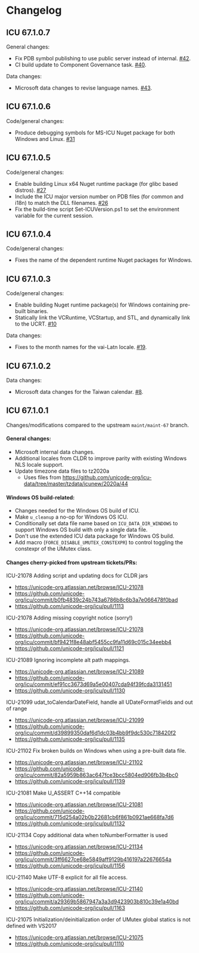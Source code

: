 # Changelog

## ICU 67.1.0.7

General changes:
- Fix PDB symbol publishing to use public server instead of internal. [#42](https://github.com/microsoft/icu/pull/42).
- CI build update to Component Governance task. [#40](https://github.com/microsoft/icu/pull/40).

Data changes:
- Microsoft data changes to revise language names. [#43](https://github.com/microsoft/icu/pull/43).

## ICU 67.1.0.6

Code/general changes:
- Produce debugging symbols for MS-ICU Nuget package for both Windows and Linux. [#31](https://github.com/microsoft/icu/pull/31)

## ICU 67.1.0.5

Code/general changes:
- Enable building Linux x64 Nuget runtime package (for glibc based distros). [#27](https://github.com/microsoft/icu/pull/27)
- Include the ICU major version number on PDB files (for common and i18n) to match the DLL filenames. [#26](https://github.com/microsoft/icu/pull/26)
- Fix the build-time script Set-ICUVersion.ps1 to set the environment variable for the current session.

## ICU 67.1.0.4

Code/general changes:
- Fixes the name of the dependent runtime Nuget packages for Windows.

## ICU 67.1.0.3

Code/general changes:
- Enable building Nuget runtime package(s) for Windows containing pre-built binaries.
- Statically link the VCRuntime, VCStartup, and STL, and dynamically link to the UCRT. [#10](https://github.com/microsoft/icu/pull/10)

Data changes:
- Fixes to the month names for the vai-Latn locale. [#19](https://github.com/microsoft/icu/pull/19).

## ICU 67.1.0.2

Data changes:
- Microsoft data changes for the Taiwan calendar. [#8](https://github.com/microsoft/icu/pull/8).

## ICU 67.1.0.1

Changes/modifications compared to the upstream `maint/maint-67` branch.

#### General changes:
- Microsoft internal data changes.
- Additional locales from CLDR to improve parity with existing Windows NLS locale support.
- Update timezone data files to tz2020a
  - Uses files from https://github.com/unicode-org/icu-data/tree/master/tzdata/icunew/2020a/44

#### Windows OS build-related:
- Changes needed for the Windows OS build of ICU.
- Make `u_cleanup` a no-op for Windows OS ICU.
- Conditionally set data file name based on `ICU_DATA_DIR_WINDOWS` to support Windows OS build with only a single data file.
- Don't use the extended ICU data package for Windows OS build.
- Add macro (`FORCE_DISABLE_UMUTEX_CONSTEXPR`) to control toggling the constexpr of the UMutex class.

#### Changes cherry-picked from upstream tickets/PRs:

ICU-21078 Adding script and updating docs for CLDR jars
- https://unicode-org.atlassian.net/browse/ICU-21078
- https://github.com/unicode-org/icu/commit/b0fb4839c24b743a6786b8c6b3a7e066478f0bad
- https://github.com/unicode-org/icu/pull/1113

ICU-21078 Adding missing copyright notice (sorry!)
- https://unicode-org.atlassian.net/browse/ICU-21078
- https://github.com/unicode-org/icu/commit/bf9421f8e48abf5455cc9fa11d69c015c34eebb4
- https://github.com/unicode-org/icu/pull/1121

ICU-21089 Ignoring incomplete alt path mappings.
- https://unicode-org.atlassian.net/browse/ICU-21089
- https://github.com/unicode-org/icu/commit/ef91cc3673d69a5e00407cda94f39fcda3131451
- https://github.com/unicode-org/icu/pull/1130

ICU-21099 udat_toCalendarDateField, handle all UDateFormatFields and out of range
- https://unicode-org.atlassian.net/browse/ICU-21099
- https://github.com/unicode-org/icu/commit/d39899350daf6d1dc03b4bb9f9dc530c718420f2
- https://github.com/unicode-org/icu/pull/1135 

ICU-21102 Fix broken builds on Windows when using a pre-built data file.
- https://unicode-org.atlassian.net/browse/ICU-21102
- https://github.com/unicode-org/icu/commit/82a5959b863ac647fce3bcc5804ed906fb3b4bc0
- https://github.com/unicode-org/icu/pull/1139

ICU-21081 Make U_ASSERT C++14 compatible
- https://unicode-org.atlassian.net/browse/ICU-21081
- https://github.com/unicode-org/icu/commit/715d254a02b0b22681cb6f861b0921ae668fa7d6
- https://github.com/unicode-org/icu/pull/1132

ICU-21134 Copy additional data when toNumberFormatter is used
- https://unicode-org.atlassian.net/browse/ICU-21134
- https://github.com/unicode-org/icu/commit/3ff6627ce68e5849aff9129b416197a22676654a
- https://github.com/unicode-org/icu/pull/1156

ICU-21140 Make UTF-8 explicit for all file access.
- https://unicode-org.atlassian.net/browse/ICU-21140
- https://github.com/unicode-org/icu/commit/a29369b5867947a3a3d9423903b810c39e1a40bd
- https://github.com/unicode-org/icu/pull/1163 

ICU-21075 Initialization/deinitialization order of UMutex global statics is not defined with VS2017
- https://unicode-org.atlassian.net/browse/ICU-21075
- https://github.com/unicode-org/icu/pull/1110
